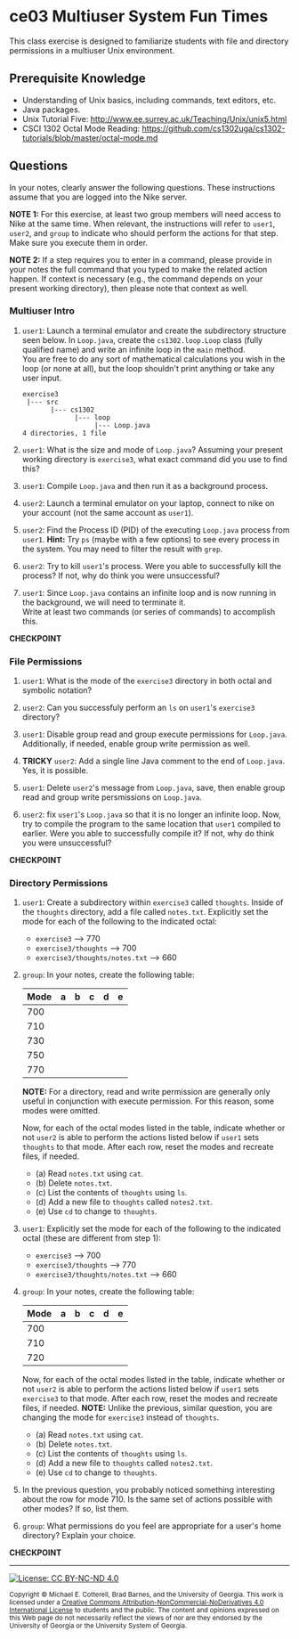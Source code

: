 # ce03 Multiuser System Fun Times

This class exercise is designed to familiarize students with file and directory permissions in a 
multiuser Unix environment.

## Prerequisite Knowledge

* Understanding of Unix basics, including commands, text editors, etc.
* Java packages.
* Unix Tutorial Five: http://www.ee.surrey.ac.uk/Teaching/Unix/unix5.html
* CSCI 1302 Octal Mode Reading: https://github.com/cs1302uga/cs1302-tutorials/blob/master/octal-mode.md

## Questions

In your notes, clearly answer the following questions. These instructions assume that you are 
logged into the Nike server. 

**NOTE 1:** For this exercise, at least two group members will need
access to Nike at the same time. When relevant, the instructions will refer to `user1`, `user2`, and `group` to indicate 
who should perform the actions for that step. Make sure you execute them in order.

**NOTE 2:** If a step requires you to enter in a command, please provide in your notes the full command that you 
typed to make the related action happen. If context is necessary (e.g., the command depends on your 
present working directory), then please note that  context as well.

### Multiuser Intro

1. `user1`: Launch a terminal emulator and create the subdirectory structure seen below. 
   In `Loop.java`, create the `cs1302.loop.Loop` class (fully qualified name) and write an infinite 
   loop in the `main` method.  
   You are free to do any sort of mathematical calculations you wish in
   the loop (or none at all), but the loop shouldn't print anything or take any user input.

   ```
   exercise3
    |--- src
          |--- cs1302
                |--- loop
                     |--- Loop.java
   4 directories, 1 file
   ```
   
1. `user1`: What is the size and mode of `Loop.java`?  Assuming your present working directory is `exercise3`, what exact command did you
use to find this?

1. `user1`: Compile `Loop.java` and then run it as a background process.

1. `user2`: Launch a terminal emulator on your laptop, connect to nike on your account (not the same account as `user1`).

1. `user2`: Find the Process ID (PID) of the executing `Loop.java` process from `user1`.
**Hint:** Try `ps` (maybe with a few options) to see every process in the system. You may need to filter the result with `grep`.

1. `user2`: Try to kill `user1`'s process. Were you able to successfully kill the process?  If not, why do 
think you were unsuccessful?

1. `user1`: Since `Loop.java` contains an infinite loop and is now running in the background, we will need to terminate it.  
Write at least two commands (or series of commands) to accomplish this.

**CHECKPOINT**
    
### File Permissions

1. `user1`: What is the mode of the `exercise3` directory in both octal and symbolic notation?

1. `user2`: Can you successfuly perform an `ls` on `user1`'s `exercise3` directory?

1. `user1`: Disable group read and group execute permissions for `Loop.java`. Additionally, 
if needed, enable group write permission as well. 

1. **TRICKY** `user2`: Add a single line Java comment to the end of `Loop.java`. Yes, it is possible. 

1. `user1`: Delete `user2`'s message from `Loop.java`, save, then enable group read and group write persmissions
on `Loop.java`.

1. `user2`: fix `user1`'s `Loop.java` so that it is no longer an infinite loop.  Now, try to compile the program
to the same location that `user1` compiled to earlier. Were you able to successfully compile it?  If not, why do 
think you were unsuccessful?

**CHECKPOINT** 
    
### Directory Permissions

1. `user1`: Create a subdirectory within `exercise3` called `thoughts`. Inside of the `thoughts` directory, 
add a file called `notes.txt`. Explicitly set the mode for each of the following to the indicated octal:
   * `exercise3` --> 770
   * `exercise3/thoughts` --> 700
   * `exercise3/thoughts/notes.txt` --> 660

1. `group`: In your notes, create the following table:

   | Mode | a | b | c | d | e |
   |------|---|---|---|---|---|
   | 700  |
   | 710  |
   | 730  |
   | 750  |
   | 770  |
   
   **NOTE:** For a directory, read and write permission are generally only useful in conjunction with
   execute permission. For this reason, some modes were omitted. 

   Now, for each of the octal modes listed in the table, indicate whether or not `user2` is able to
   perform the actions listed below if `user1` sets `thoughts` to that mode. After each row, reset the
   modes and recreate files, if needed.

      * (a) Read `notes.txt` using `cat`.
      * (b) Delete `notes.txt`.
      * (c) List the contents of `thoughts` using `ls`.
      * (d) Add a new file to `thoughts` called `notes2.txt`.
      * (e) Use `cd` to change to `thoughts`.
   
1. `user1`: Explicitly set the mode for each of the following to the indicated octal (these are different from step 1):
   * `exercise3` --> 700
   * `exercise3/thoughts` --> 770
   * `exercise3/thoughts/notes.txt` --> 660

1. `group`: In your notes, create the following table:

   | Mode | a | b | c | d | e |
   |------|---|---|---|---|---|
   | 700  |
   | 710  |
   | 720  |

   Now, for each of the octal modes listed in the table, indicate whether or not `user2` is able to
   perform the actions listed below if `user1` sets `exercise3` to that mode. After each row, reset the
   modes and recreate files, if needed. **NOTE:** Unlike the previous, similar question, you are changing
   the mode for `exercise3` instead of `thoughts`.

      * (a) Read `notes.txt` using `cat`.
      * (b) Delete `notes.txt`.
      * (c) List the contents of `thoughts` using `ls`.
      * (d) Add a new file to `thoughts` called `notes2.txt`.
      * (e) Use `cd` to change to `thoughts`. 

1. In the previous question, you probably noticed something interesting about the row for mode 710.
Is the same set of actions possible with other modes? If so, list them. 

1. `group`: What permissions do you feel are appropriate for a user's home directory?
Explain your choice.

**CHECKPOINT** 

<hr/>

[![License: CC BY-NC-ND 4.0](https://img.shields.io/badge/License-CC%20BY--NC--ND%204.0-lightgrey.svg)](http://creativecommons.org/licenses/by-nc-nd/4.0/)

<small>
Copyright &copy; Michael E. Cotterell, Brad Barnes, and the University of Georgia.
This work is licensed under a <a rel="license" href="http://creativecommons.org/licenses/by-nc-nd/4.0/">Creative Commons Attribution-NonCommercial-NoDerivatives 4.0 International License</a> to students and the public.
The content and opinions expressed on this Web page do not necessarily reflect the views of nor are they endorsed by the University of Georgia or the University System of Georgia.
</small>
